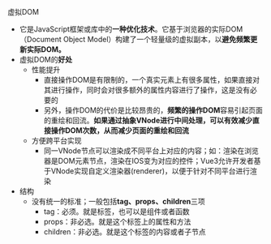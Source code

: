 虚拟DOM
- 它是JavaScript框架或库中的**一种优化技术**。它基于浏览器的实际DOM（Document Object Model）构建了一个轻量级的虚拟副本，以**避免频繁更新实际DOM。**
- 虚拟DOM的**好处**
    - 性能提升
        - 直接操作DOM是有限制的，一个真实元素上有很多属性，如果直接对其进行操作，同时会对很多额外的属性内容进行了操作，这是没有必要的
        - 另外，操作DOM的代价是比较昂贵的，**频繁的操作DOM**容易引起页面的重绘和回流。**如果通过抽象VNode进行中间处理，可以有效减少直接操作DOM次数，从而减少页面的重绘和回流**
    - 方便跨平台实现
        - 同一VNode节点可以渲染成不同平台上对应的内容；如：渲染在浏览器是DOM元素节点，渲染在IOS变为对应的控件；Vue3允许开发者基于VNode实现自定义渲染器(renderer)，以便于针对不同平台进行渲染
- 结构
    - 没有统一的标准；一般包括**tag、props、children**三项
        - tag：必须。就是标签，也可以是组件或者函数
        - props：非必选。就是这个标签上的属性和方法
        - children：非必选。就是这个标签的内容或者子节点
